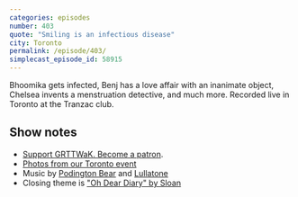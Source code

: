 ```yaml
---
categories: episodes
number: 403
quote: "Smiling is an infectious disease"
city: Toronto
permalink: /episode/403/
simplecast_episode_id: 58915
---
```


Bhoomika gets infected, Benj has a love affair with an inanimate object, Chelsea invents a menstruation detective, and much more. Recorded live in Toronto at the Tranzac club.

## Show notes
* [Support GRTTWaK. Become a patron](https://grownupsreadthingstheywroteaskids.com/support/?utm_source=podcast&utm_medium=referral&utm_campaign=403).
* [Photos from our Toronto event](https://www.facebook.com/media/set/?set=a.10154563654308600.1073741888.121054468599&type=1&l=3b177f41c8)
* Music by [Podington Bear](https://geo.itunes.apple.com/us/artist/podington-bear/id250459572?at=10lR7u&mt=1&app=music) and [Lullatone](https://geo.itunes.apple.com/us/artist/lullatone/id34467705?at=10lR7u&mt=1&app=music)
* Closing theme is ["Oh Dear Diary" by Sloan](http://sloan.spinshop.com/details/9850)